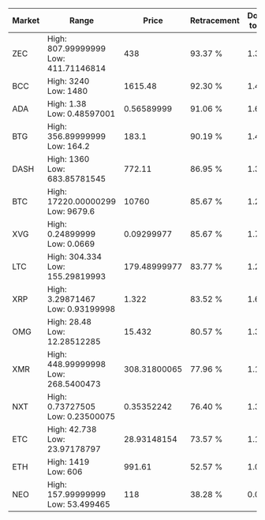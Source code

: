 | Market | Range | Price| Retracement | Doubles to 50% |
| --- | --- | --- | --- | --- |
| ZEC | High: 807.99999999<br />Low: 411.71146814 | 438 | 93.37 % | 1.39 |
| BCC | High: 3240<br />Low: 1480 | 1615.48 | 92.30 % | 1.46 |
| ADA | High: 1.38<br />Low: 0.48597001 | 0.56589999 | 91.06 % | 1.65 |
| BTG | High: 356.89999999<br />Low: 164.2 | 183.1 | 90.19 % | 1.42 |
| DASH | High: 1360<br />Low: 683.85781545 | 772.11 | 86.95 % | 1.32 |
| BTC | High: 17220.00000299<br />Low: 9679.6 | 10760 | 85.67 % | 1.25 |
| XVG | High: 0.24899999<br />Low: 0.0669 | 0.09299977 | 85.67 % | 1.70 |
| LTC | High: 304.334<br />Low: 155.29819993 | 179.48999977 | 83.77 % | 1.28 |
| XRP | High: 3.29871467<br />Low: 0.93199998 | 1.322 | 83.52 % | 1.60 |
| OMG | High: 28.48<br />Low: 12.28512285 | 15.432 | 80.57 % | 1.32 |
| XMR | High: 448.99999998<br />Low: 268.5400473 | 308.31800065 | 77.96 % | 1.16 |
| NXT | High: 0.73727505<br />Low: 0.23500075 | 0.35352242 | 76.40 % | 1.38 |
| ETC | High: 42.738<br />Low: 23.97178797 | 28.93148154 | 73.57 % | 1.15 |
| ETH | High: 1419<br />Low: 606 | 991.61 | 52.57 % | 1.02 |
| NEO | High: 157.99999999<br />Low: 53.499465 | 118 | 38.28 % | 0.00 |
